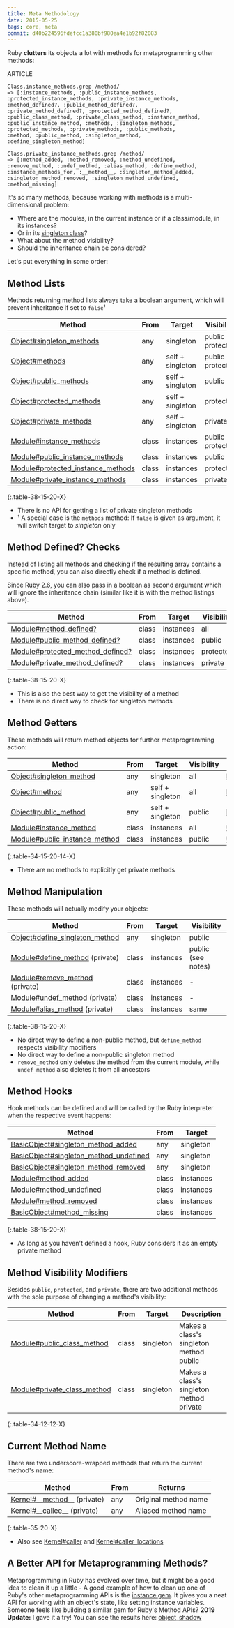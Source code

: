 ```yaml
---
title: Meta Methodology
date: 2015-05-25
tags: core, meta
commit: d40b224596fdefcc1a380bf980ea4e1b92f82083
---
```


Ruby **clutters** its objects a lot with methods for metaprogramming other methods:

ARTICLE

    Class.instance_methods.grep /method/
    => [:instance_methods, :public_instance_methods,
    :protected_instance_methods, :private_instance_methods,
    :method_defined?, :public_method_defined?,
    :private_method_defined?, :protected_method_defined?,
    :public_class_method, :private_class_method, :instance_method,
    :public_instance_method, :methods, :singleton_methods,
    :protected_methods, :private_methods, :public_methods,
    :method, :public_method, :singleton_method,
    :define_singleton_method]

    Class.private_instance_methods.grep /method/
    => [:method_added, :method_removed, :method_undefined,
    :remove_method, :undef_method, :alias_method, :define_method,
    :instance_methods_for, :__method__, :singleton_method_added,
    :singleton_method_removed, :singleton_method_undefined,
    :method_missing]

It's so many methods, because working with methods is a multi-dimensional problem:

- Where are the modules, in the current instance or if a class/module, in its instances?
- Or in its [singleton class](https://www.devalot.com/articles/2008/09/ruby-singleton)?
- What about the method visibility?
- Should the inheritance chain be considered?

Let's put everything in some order:

## Method Lists

Methods returning method lists always take a boolean argument, which will prevent inheritance if set to `false`¹

Method                                                                                                            | From      | Target               | Visibility
------------------------------------------------------------------------------------------------------------------|-----------|----------------------|-------------------
[Object#singleton_methods](https://ruby-doc.org/core/Object.html#method-i-singleton_methods)                 | any       | singleton            | public + protected
[Object#methods](https://ruby-doc.org/core/Object.html#method-i-methods)                                     | any       | self + singleton     | public + protected
[Object#public_methods](https://ruby-doc.org/core/Object.html#method-i-public_methods)                       | any       | self + singleton     | public
[Object#protected_methods](https://ruby-doc.org/core/Object.html#method-i-protected_methods)                 | any       | self + singleton     | protected
[Object#private_methods](https://ruby-doc.org/core/Object.html#method-i-private_methods)                     | any       | self + singleton     | private
[Module#instance_methods](https://ruby-doc.org/core/Module.html#method-i-instance_methods)                   | class     | instances            | public + protected
[Module#public_instance_methods](https://ruby-doc.org/core/Module.html#method-i-public_instance_methods)     | class     | instances            | public
[Module#protected_instance_methods](https://ruby-doc.org/core/Module.html#method-i-protected_instance_methods) | class   | instances            | protected
[Module#private_instance_methods](https://ruby-doc.org/core/Module.html#method-i-private_instance_methods)   | class     | instances            | private
{:.table-38-15-20-X}

- There is no API for getting a list of private singleton methods
- ¹ A special case is the `methods` method: If `false` is given as argument, it will switch target to *singleton* only

## Method Defined? Checks

Instead of listing all methods and checking if the resulting array contains a specific method, you can also directly check if a method is defined.

Since Ruby 2.6, you can also pass in a boolean as second argument which will ignore the inheritance chain (similar like it is with the method listings above).

Method                                                                                                              | From  | Target   | Visibility
--------------------------------------------------------------------------------------------------------------------|-------|----------|-----------
[Module#method_defined?](https://ruby-doc.org/core/Module.html#method-i-method_defined-3F)                     | class | instances | all
[Module#public_method_defined?](https://ruby-doc.org/core/Module.html#method-i-public_method_defined-3F)       | class | instances | public
[Module#protected_method_defined?](https://ruby-doc.org/core/Module.html#method-i-protected_method_defined-3F) | class | instances | protected
[Module#private_method_defined?](https://ruby-doc.org/core/Module.html#method-i-private_method_defined-3F)     | class | instances | private
{:.table-38-15-20-X}

- This is also the best way to get the visibility of a method
- There is no direct way to check for singleton methods

## Method Getters

These methods will return method objects for further metaprogramming action:

Method                                                                                                      | From      | Target               | Visibility | Returns
------------------------------------------------------------------------------------------------------------|-----------|----------------------|------------|--------
[Object#singleton_method](https://ruby-doc.org/core/Object.html#method-i-singleton_method)             | any    | singleton            | all        | [Method](https://ruby-doc.org/core/Method.html)
[Object#method](https://ruby-doc.org/core/Object.html#method-i-method)                                 | any    | self + singleton | all        | [Method](https://ruby-doc.org/core/Method.html)
[Object#public_method](https://ruby-doc.org/core/Object.html#method-i-public_method)                   | any    | self + singleton | public     | [Method](https://ruby-doc.org/core/Method.html)
[Module#instance_method](https://ruby-doc.org/core/Module.html#method-i-instance_method)               | class     | instances            | all        | [UnboundMethod](https://ruby-doc.org/core/UnboundMethod.html)
[Module#public_instance_method](https://ruby-doc.org/core/Module.html#method-i-public_instance_method) | class     | instances            | public     | [UnboundMethod](https://ruby-doc.org/core/UnboundMethod.html)
{:.table-34-15-20-14-X}

- There are no methods to explicitly get private methods

## Method Manipulation

These methods will actually modify your objects:

Method                                                                                                        | From      | Target    | Visibility
--------------------------------------------------------------------------------------------------------------|-----------|-----------|-----------
[Object#define_singleton_method](https://ruby-doc.org/core/Object.html#method-i-define_singleton_method) | any       | singleton | public
[Module#define_method](https://ruby-doc.org/core/Module.html#method-i-define_method) (private)           | class     | instances | public (see notes)
[Module#remove_method](https://ruby-doc.org/core/Module.html#method-i-remove_method) (private)           | class     | instances | -
[Module#undef_method](https://ruby-doc.org/core/Module.html#method-i-undef_method) (private)             | class     | instances | -
[Module#alias_method](https://ruby-doc.org/core/Module.html#method-i-alias_method) (private)             | class     | instances | same
{:.table-38-15-20-X}

- No direct way to define a non-public method, but `define_method` respects visibility modifiers
- No direct way to define a non-public singleton method
- `remove_method` only deletes the method from the current module, while `undef_method` also deletes it from all ancestors

## Method Hooks

Hook methods can be defined and will be called by the Ruby interpreter when the respective event happens:

Method                                                                                                                        | From     | Target
------------------------------------------------------------------------------------------------------------------------------|----------|-------
[BasicObject#singleton_method_added](https://ruby-doc.org/core/BasicObject.html#method-i-singleton_method_added)         | any      | singleton
[BasicObject#singleton_method_undefined](https://ruby-doc.org/core/BasicObject.html#method-i-singleton_method_undefined) | any      | singleton
[BasicObject#singleton_method_removed](https://ruby-doc.org/core/BasicObject.html#method-i-singleton_method_removed)     | any      | singleton
[Module#method_added](https://ruby-doc.org/core/Module.html#method-i-method_added)                                       | class    | instances
[Module#method_undefined](https://ruby-doc.org/core/Module.html#method-i-method_undefined)                               | class    | instances
[Module#method_removed](https://ruby-doc.org/core/Module.html#method-i-method_removed)                                   | class    | instances
[BasicObject#method_missing](https://ruby-doc.org/core/BasicObject.html#method-i-method_missing)                         | class    | instances
{:.table-38-15-20-X}

- As long as you haven't defined a hook, Ruby considers it as an empty private method

## Method Visibility Modifiers

Besides `public`, `protected`, and `private`, there are two additional methods with the sole purpose of changing a method's visibility:

Method                                                                                                  | From  | Target    | Description
--------------------------------------------------------------------------------------------------------|-------|-----------|------------
[Module#public_class_method](https://ruby-doc.org/core/Module.html#method-i-public_class_method)   | class | singleton | Makes a class's singleton method public
[Module#private_class_method](https://ruby-doc.org/core/Module.html#method-i-private_class_method) | class | singleton | Makes a class's singleton method private
{:.table-34-12-12-X}

## Current Method Name

There are two underscore-wrapped methods that return the current method's name:

Method                                                                                            | From     | Returns
--------------------------------------------------------------------------------------------------|----------|--------
[Kernel#\_\_method\_\_](https://ruby-doc.org/core/Kernel.html#method-i-__method__) (private) | any     | Original method name
[Kernel#\_\_callee\_\_](https://ruby-doc.org/core/Kernel.html#method-i-__callee__) (private) | any     | Aliased method name
{:.table-35-20-X}

- Also see [Kernel#caller](https://ruby-doc.org/core/Kernel.html#method-i-caller) and [Kernel#caller_locations](https://ruby-doc.org/core/Kernel.html#method-i-caller_locations)

## A Better API for Metaprogramming Methods?

Metaprogramming in Ruby has evolved over time, but it might be a good idea to clean it up a little - A good example of how to clean up one of Ruby's other metaprogramming APIs is the [instance gem](https://github.com/rubyworks/instance/). It gives you a neat API for working with an object's state, like setting instance variables. Someone feels like building a similar gem for Ruby's Method APIs? **2019 Update:** I gave it a try! You can see the results here: [object_shadow](https://github.com/janlelis/object_shadow)
